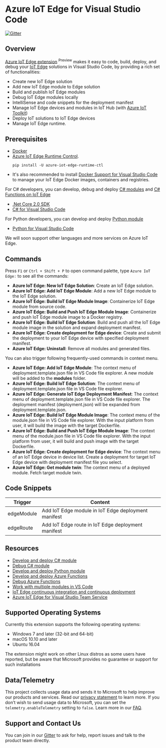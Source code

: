 # Azure IoT Edge for Visual Studio Code
[![Gitter](https://img.shields.io/badge/chat-on%20gitter-blue.svg)](https://gitter.im/Microsoft/vscode-azure-iot-edge)

## Overview
[Azure IoT Edge extension](https://marketplace.visualstudio.com/items?itemName=vsciot-vscode.azure-iot-edge) <sup>Preview</sup> makes it easy to code, build, deploy, and debug your [IoT Edge](https://docs.microsoft.com/azure/iot-edge/how-iot-edge-works) solutions in Visual Studio Code, by providing a rich set of functionalities:

- Create new IoT Edge solution
- Add new IoT Edge module to Edge solution
- Build and publish IoT Edge modules
- Debug IoT Edge modules locally
- IntelliSense and code snippets for the deployment manifest
- Manage IoT Edge devices and modules in IoT Hub (with [Azure IoT Toolkit](https://marketplace.visualstudio.com/items?itemName=vsciot-vscode.azure-iot-toolkit))
- Deploy IoT solutions to IoT Edge devices
- Manage IoT Edge runtime.

## Prerequisites

- [Docker](https://www.docker.com/)
- [Azure IoT Edge Runtime Control](https://pypi.python.org/pypi/azure-iot-edge-runtime-ctl).
  ```
  pip install -U azure-iot-edge-runtime-ctl
  ```
- It's also recommended to install [Docker Support for Visual Studio Code](https://marketplace.visualstudio.com/items?itemName=PeterJausovec.vscode-docker) to manage your IoT Edge Docker images, containers and registries. 

For C# developers, you can develop, debug and deploy [C# modules](https://docs.microsoft.com/azure/iot-edge/tutorial-csharp-module) and [C# Functions on IoT Edge](https://docs.microsoft.com/azure/iot-edge/tutorial-deploy-function)
- [.Net Core 2.0 SDK](https://www.microsoft.com/net/download/core)
- [C# for Visual Studio Code](https://marketplace.visualstudio.com/items?itemName=ms-vscode.csharp)

For Python developers, you can develop and deploy [Python module](https://docs.microsoft.com/azure/iot-edge/tutorial-python-module)
- [Python for Visual Studio Code](https://marketplace.visualstudio.com/items?itemName=ms-python.python)

We will soon support other languages and more services on Azure IoT Edge.

## Commands

Press `F1` or `Ctrl + Shift + P` to open command palette, type `Azure IoT Edge:` to see all the commands:
- **Azure IoT Edge: New IoT Edge Solution**: Create an IoT Edge solution.
- **Azure IoT Edge: Add IoT Edge Module**: Add a new IoT Edge module to the IoT Edge solution.
- **Azure IoT Edge: Build IoT Edge Module Image**: Containerize IoT Edge module from source code. 
- **Azure IoT Edge: Build and Push IoT Edge Module Image**: Containerize and push IoT Edge module image to a Docker registry.
- **Azure IoT Edge: Build IoT Edge Solution**: Build and push all the IoT Edge module image in the solution and expand deployment manifest. 
- **Azure IoT Edge: Create deployment for Edge device**: Create and submit the deployment to your IoT Edge device with specified deployment manifest. 
- **Azure IoT Edge: Uninstall**: Remove all modules and generated files.

You can also trigger following frequently-used commands in context menu.
- **Azure IoT Edge: Add IoT Edge Module**: The context menu of deployment.template.json file in VS Code file explorer. A new module will be added to the **modules** folder.
- **Azure IoT Edge: Build IoT Edge Solution**: The context menu of deployment.template.json file in VS Code file explorer.
- **Azure IoT Edge: Generate IoT Edge Deployment Manifest**: The context menu of deployment.template.json file in VS Code file explorer. The deployment manifest (deployment.json) will be expanded from deployment.template.json.
- **Azure IoT Edge: Build IoT Edge Module Image**: The context menu of the module.json file in VS Code file explorer. With the input platform from user, it will build the image with the target Dockerfile.
- **Azure IoT Edge: Build and Push IoT Edge Module Image**: The context menu of the module.json file in VS Code file explorer. With the input platform from user, it will build and push image with the target Dockerfile.
- **Azure IoT Edge: Create deployment for Edge device**: The context menu of an IoT Edge device in device list. Create a deployment for target IoT Edge device with deployment manifest file you select.
- **Azure IoT Edge: Get module twin**: The context menu of a deployed module. Fetch target module twin. 

## Code Snippets

| Trigger | Content |
| ---- | ---- |
| edgeModule | Add IoT Edge module in IoT Edge deployment manifest |
| edgeRoute | Add IoT Edge route in IoT Edge deployment manifest |

## Resources
- [Develop and deploy C# module](https://docs.microsoft.com/azure/iot-edge/how-to-vscode-develop-csharp-module)
- [Debug C# module](https://docs.microsoft.com/azure/iot-edge/how-to-vscode-debug-csharp-module)
- [Develop and deploy Python module](https://docs.microsoft.com/azure/iot-edge/tutorial-python-module)
- [Develop and deploy Azure Functions](https://docs.microsoft.com/azure/iot-edge/how-to-vscode-develop-azure-function)
- [Debug Azure Functions](https://docs.microsoft.com/azure/iot-edge/how-to-vscode-debug-azure-function)
- [Work with multiple modules in VS Code](https://docs.microsoft.com/azure/iot-edge/tutorial-multiple-modules-in-vscode)
- [IoT Edge continuous integration and continuous deployment](https://docs.microsoft.com/azure/iot-edge/how-to-ci-cd)
- [Azure IoT Edge for Visual Studio Team Service](https://marketplace.visualstudio.com/items?itemName=vsc-iot.iot-edge-build-deploy)


## Supported Operating Systems
Currently this extension supports the following operating systems:
- Windows 7 and later (32-bit and 64-bit)
- macOS 10.10 and later
- Ubuntu 16.04

The extension might work on other Linux distros as some users have reported, but be aware that Microsoft provides no guarantee or support for such installations


## Data/Telemetry
This project collects usage data and sends it to Microsoft to help improve our products and services. Read our [privacy statement](http://go.microsoft.com/fwlink/?LinkId=521839) to learn more. 
If you don’t wish to send usage data to Microsoft, you can set the `telemetry.enableTelemetry` setting to `false`. Learn more in our [FAQ](https://code.visualstudio.com/docs/supporting/faq#_how-to-disable-telemetry-reporting).

## Support and Contact Us
You can join in our [Gitter](https://gitter.im/Microsoft/vscode-azure-iot-edge) to ask for help, report issues and talk to the product team directly.

